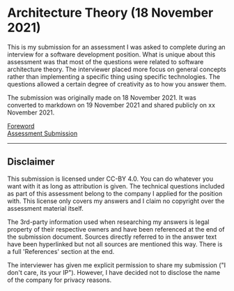 # Architecture Theory (18 November 2021)

This is my submission for an assessment I was asked to complete during an interview for a software development position. What is unique about this assessment was that most of the questions were related to software architecture theory. The interviewer placed more focus on general concepts rather than implementing a specific thing using specific technologies. The questions allowed a certain degree of creativity as to how you answer them.

The submission was originally made on 18 November 2021. It was converted to markdown on 19 November 2021 and shared publicly on xx November 2021.
 
[Foreword](./foreword.md)  
[Assessment Submission](./submission.md)

---

## Disclaimer

This submission is licensed under CC-BY 4.0. You can do whatever you want with it as long as attribution is given. The technical questions included as part of this assessment belong to the company I applied for the position with. This license only covers my answers and I claim no copyright over the assessment material itself.

The 3rd-party information used when researching my answers is legal property of their respective owners and have been referenced at the end of the submission document. Sources directly referred to in the answer text have been hyperlinked but not all sources are mentioned this way. There is a full 'References' section at the end.

The interviewer has given me explicit permission to share my submission ("I don't care, its your IP"). However, I have decided not to disclose the name of the company for privacy reasons.
